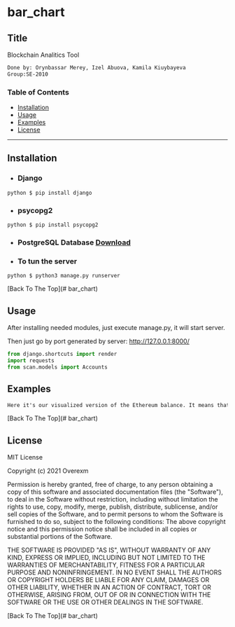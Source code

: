 # bar_chart




## Title
Blockchain Analitics Tool
```html
Done by: Orynbassar Merey, Izel Abuova, Kamila Kiuybayeva
Group:SE-2010
```

### Table of Contents
- [Installation](#installation)
- [Usage](#usage)
- [Examples](#examples)
- [License](#lisense)

---

## Installation

* ### Django
```python $ pip install django```

* ### psycopg2
```python $ pip install psycopg2```

* ### PostgreSQL Database [Download](https://www.enterprisedb.com/downloads/postgres-postgresql-downloads)

* ### To tun the server
```python $ python3 manage.py runserver```


[Back To The Top](# bar_chart)

## Usage
After installing needed modules, just execute manage.py, it will start server.

Then just go by port generated by server: http://127.0.0.1:8000/



```python
from django.shortcuts import render
import requests
from scan.models import Accounts
``` 


## Examples
```html
Here it's our visualized version of the Ethereum balance. It means that we showed it in several chart types.

```



[Back To The Top](# bar_chart)

## License

MIT License

Copyright (c) 2021 Overexm

Permission is hereby granted, free of charge, to any person obtaining a copy
of this software and associated documentation files (the "Software"), to deal
in the Software without restriction, including without limitation the rights
to use, copy, modify, merge, publish, distribute, sublicense, and/or sell
copies of the Software, and to permit persons to whom the Software is
furnished to do so, subject to the following conditions:
The above copyright notice and this permission notice shall be included in all
copies or substantial portions of the Software.

THE SOFTWARE IS PROVIDED "AS IS", WITHOUT WARRANTY OF ANY KIND, EXPRESS OR
IMPLIED, INCLUDING BUT NOT LIMITED TO THE WARRANTIES OF MERCHANTABILITY,
FITNESS FOR A PARTICULAR PURPOSE AND NONINFRINGEMENT. IN NO EVENT SHALL THE
AUTHORS OR COPYRIGHT HOLDERS BE LIABLE FOR ANY CLAIM, DAMAGES OR OTHER
LIABILITY, WHETHER IN AN ACTION OF CONTRACT, TORT OR OTHERWISE, ARISING FROM,
OUT OF OR IN CONNECTION WITH THE SOFTWARE OR THE USE OR OTHER DEALINGS IN THE
SOFTWARE.

[Back To The Top](# bar_chart)




